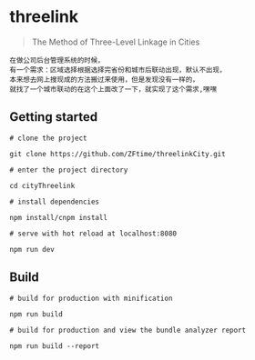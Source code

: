# threelink

> The Method of Three-Level Linkage in Cities
```
在做公司后台管理系统的时候，
有一个需求：区域选择根据选择完省份和城市后联动出现，默认不出现，
本来想去网上搜现成的方法搬过来使用，但是发现没有一样的，
就找了一个城市联动的在这个上面改了一下，就实现了这个需求,嘿嘿
```

## Getting started
```
# clone the project

git clone https://github.com/ZFtime/threelinkCity.git

# enter the project directory

cd cityThreelink

# install dependencies

npm install/cnpm install

# serve with hot reload at localhost:8080

npm run dev
```
## Build

```
# build for production with minification

npm run build

# build for production and view the bundle analyzer report

npm run build --report
```
